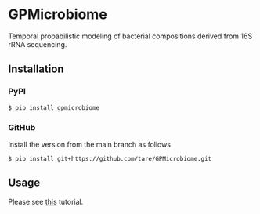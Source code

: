 # GPMicrobiome

Temporal probabilistic modeling of bacterial compositions derived from 16S rRNA sequencing.

## Installation

### PyPI

```console
$ pip install gpmicrobiome
```

### GitHub

Install the version from the main branch as follows

```console
$ pip install git+https://github.com/tare/GPMicrobiome.git
```

## Usage

Please see [this](examples/basic_usage.ipynb) tutorial.
